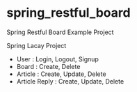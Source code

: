 # spring_restful_board
Spring Restful Board Example Project

   Spring Lacay Project
   
- User : Login, Logout, Signup
- Board : Create, Delete
- Article : Create, Update, Delete
- Article Reply : Create, Update, Delete
